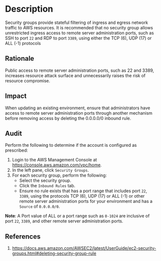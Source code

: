 # Description

Security groups provide stateful filtering of ingress and egress network traffic to AWS resources. It is recommended that no security group allows unrestricted ingress access to remote server administration ports, such as SSH to port `22` and RDP to port `3389`, using either the TCP (6), UDP (17) or ALL (-1) protocols

## Rationale

Public access to remote server administration ports, such as 22 and 3389, increases resource attack surface and unnecessarily raises the risk of resource compromise.

## Impact

When updating an existing environment, ensure that administrators have access to remote server administration ports through another mechanism before removing access by deleting the 0.0.0.0/0 inbound rule.

## Audit

Perform the following to determine if the account is configured as prescribed:

1. Login to the AWS Management Console at <https://console.aws.amazon.com/vpc/home>.
2. In the left pane, click `Security Groups`.
3. For each security group, perform the following:
   - Select the security group.
   - Click the `Inbound Rules` tab.
   - Ensure no rule exists that has a port range that includes port `22`, `3389`, using the protocols TCP (6), UDP (17) or ALL (-1) or other remote server administration ports for your environment and has a `Source` of `0.0.0.0/0`.

**Note**: A Port value of ALL or a port range such as `0-1024` are inclusive of port `22`, `3389`, and other remote server administration ports.

## References

1. <https://docs.aws.amazon.com/AWSEC2/latest/UserGuide/ec2-security-groups.html#deleting-security-group-rule>
